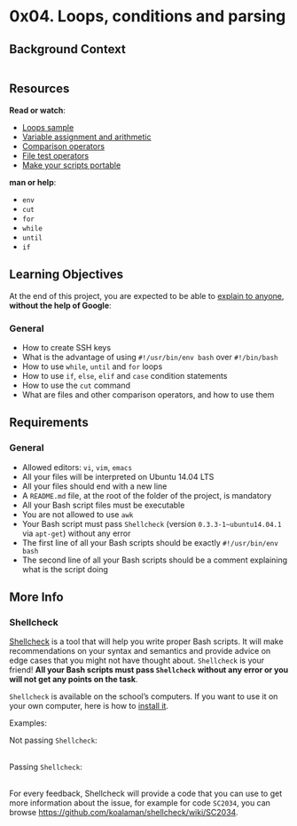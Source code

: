 <h1 class="gap">0x04. Loops, conditions and parsing</h1><div class="gap" id="project-description">
<h2>Background Context</h2>
<p><a href="https://youtu.be/BC2neyc5GcI" target="_blank"><img alt="" src="https://holbertonintranet.s3.amazonaws.com/uploads/medias/2019/6/b07e3333b1edfb9beed5.png?X-Amz-Algorithm=AWS4-HMAC-SHA256&amp;X-Amz-Credential=AKIARDDGGGOUWMNL5ANN%2F20210618%2Fus-east-1%2Fs3%2Faws4_request&amp;X-Amz-Date=20210618T213034Z&amp;X-Amz-Expires=86400&amp;X-Amz-SignedHeaders=host&amp;X-Amz-Signature=a5443623fc9f501c40756ba3fe8c562015e6513e479544eb5596258a53682ab5" style=""/></a></p>
<h2>Resources</h2>
<p><strong>Read or watch</strong>:</p>
<ul>
<li><a 6mzdeyytpw9r1k0hbkfubq"="" href="/rltoken/XnVjFM8a1W4RfRu4TCPY-g" rltoken="" target="_blank" title="Loops sample" tkpmmkxbw4dgkxdkt51fza"="" zoh3mqvvhyo_itinhksv6q"="">Loops sample</a> </li>
<li><a href="/rltoken/IM0Gv6VPzwAmqzlJxETZkw" target="_blank" title="Variable assignment and arithmetic">Variable assignment and arithmetic</a> </li>
<li><a href="/rltoken/K3E6xI9-goDM-93vsjCpPA" target="_blank" title="Comparison operators">Comparison operators</a> </li>
<li><a href="/rltoken/0OZLLDT28KrRZdid-l6hwg" target="_blank" title="File test operators">File test operators</a> </li>
<li><a href="/rltoken/Dyrnap2UC-LrzrmCOJRx8A" target="_blank" title="Make your scripts portable">Make your scripts portable</a> </li>
</ul>
<p><strong>man or help</strong>:</p>
<ul>
<li><code>env</code></li>
<li><code>cut</code></li>
<li><code>for</code></li>
<li><code>while</code></li>
<li><code>until</code></li>
<li><code>if</code></li>
</ul>
<h2>Learning Objectives</h2>
<p>At the end of this project, you are expected to be able to <a href="/rltoken/GXTAfCK7jqnNboT4MNdPFg" target="_blank" title="explain to anyone">explain to anyone</a>, <strong>without the help of Google</strong>:</p>
<h3>General</h3>
<ul>
<li>How to create SSH keys</li>
<li>What is the advantage of using  <code>#!/usr/bin/env bash</code> over <code>#!/bin/bash</code></li>
<li>How to use <code>while</code>, <code>until</code> and <code>for</code> loops</li>
<li>How to use <code>if</code>, <code>else</code>, <code>elif</code> and <code>case</code> condition statements</li>
<li>How to use the <code>cut</code> command</li>
<li>What are files and other comparison operators, and how to use them</li>
</ul>
<h2>Requirements</h2>
<h3>General</h3>
<ul>
<li>Allowed editors: <code>vi</code>, <code>vim</code>, <code>emacs</code></li>
<li>All your files will be interpreted on Ubuntu 14.04 LTS</li>
<li>All your files should end with a new line</li>
<li>A <code>README.md</code> file, at the root of the folder of the project, is mandatory</li>
<li>All your Bash script files must be executable</li>
<li>You are not allowed to use <code>awk</code></li>
<li>Your Bash script must pass <code>Shellcheck</code> (version <code>0.3.3-1~ubuntu14.04.1</code> via <code>apt-get</code>) without any error</li>
<li>The first line of all your Bash scripts should be exactly <code>#!/usr/bin/env bash</code></li>
<li>The second line of all your Bash scripts should be a comment explaining what is the script doing</li>
</ul>
<h2>More Info</h2>
<h3>Shellcheck</h3>
<p><a href="/rltoken/E7Pr2zeM3cdY5-C0HKwtbw" target="_blank" title="Shellcheck">Shellcheck</a> is a tool that will help you write proper Bash scripts. It will make recommendations on your syntax and semantics and provide advice on edge cases that you might not have thought about. <code>Shellcheck</code> is your friend! <strong>All your Bash scripts must pass <code>Shellcheck</code> without any error or you will not get any points on the task</strong>.</p>
<p><code>Shellcheck</code> is available on the school’s computers. If you want to use it on your own computer, here is how to <a href="/rltoken/SOX0HZTMgzHbcxrvU1X4hw" target="_blank" title="install it">install it</a>.</p>
<p>Examples:</p>
<p>Not passing <code>Shellcheck</code>:<br/>
<br/>
<img alt="" src="https://s3.amazonaws.com/intranet-projects-files/holbertonschool-sysadmin_devops/251/Vxotqyj.png" style=""/></p>
<p>Passing <code>Shellcheck</code>:<br/>
<br/>
<img alt="" src="https://s3.amazonaws.com/intranet-projects-files/holbertonschool-sysadmin_devops/251/ubHWxDU.png" style=""/></p>
<p>For every feedback, Shellcheck will provide a code that you can use to get more information about the issue, for example for code <code>SC2034</code>, you can browse <a href="/rltoken/1SeRQAUtYIpfXXIQeD1PFQ" target="_blank" title="https://github.com/koalaman/shellcheck/wiki/SC2034">https://github.com/koalaman/shellcheck/wiki/SC2034</a>.</p>
</div>
